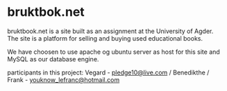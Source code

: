 bruktbok.net
============

bruktbook.net is a site built as an assignment at the University of Agder.
The site is a platform for selling and buying used educational books.

We have choosen to use apache og ubuntu server as host for this site and MySQL as our database engine.

participants in this project:
Vegard - pledge10@live.com / Benedikthe / Frank - youknow_lefranc@hotmail.com



